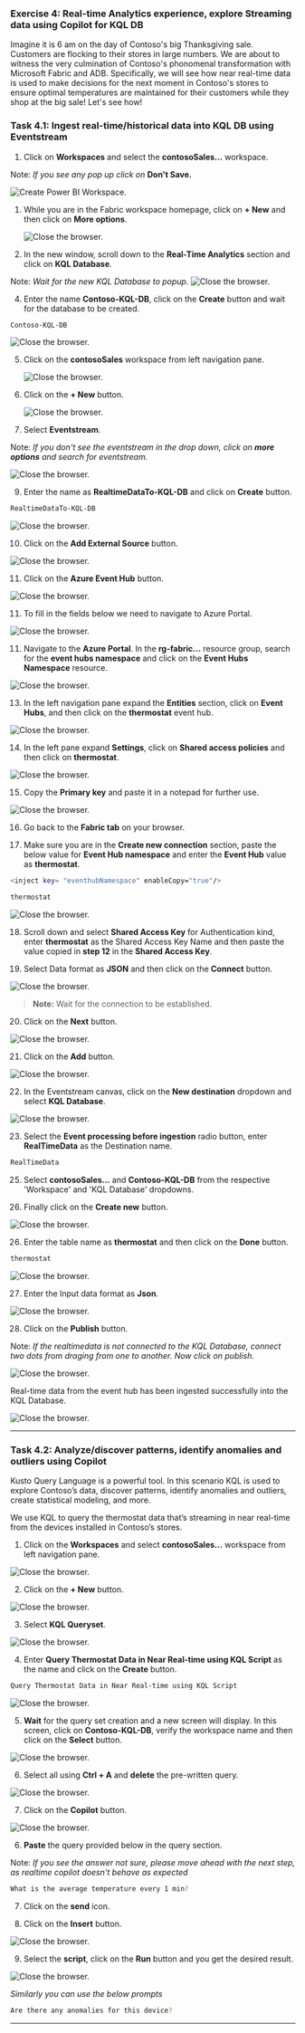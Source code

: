 
### Exercise 4: Real-time Analytics experience, explore Streaming data using Copilot for KQL DB

Imagine it is 6 am on the day of Contoso's big Thanksgiving sale. Customers are flocking to their stores in large numbers. We are about to witness the very culmination of Contoso's phonomenal transformation with Microsoft Fabric and ADB. Specifically, we will see how near real-time data is used to make decisions for the next moment in Contoso's stores to ensure optimal temperatures are maintained for their customers while they shop at the big sale! Let's see how! 

### Task 4.1: Ingest real-time/historical data into KQL DB using Eventstream

1. Click on **Workspaces** and select the **contosoSales...** workspace.

Note: *If you see any pop up click on* **Don't Save.**

![Create Power BI Workspace.](mediaNew/task-1.1-new4.png)

1. While you are in the Fabric workspace homepage, click on **+ New** and then click on **More options**.

	![Close the browser.](mediaNew/task-1.2.1.png)

2. In the new window, scroll down to the **Real-Time Analytics** section and click on **KQL Database**.

Note: *Wait for the new KQL Database to popup.*
	![Close the browser.](mediaNew/task-5.1.3.png)

4. Enter the name **Contoso-KQL-DB**, click on the **Create** button and wait for the database to be created.

```BASH
Contoso-KQL-DB
```
![Close the browser.](mediaNew/task-5.1.4.png)

5. Click on the **contosoSales** workspace from left navigation pane.

   ![Close the browser.](mediaNew/task-5.2.1new1.png)

6. Click on the **+ New** button.

   ![Close the browser.](mediaNew/task-5.2.1new1.0.png)

7. Select **Eventstream**.

Note: *If you don't see the eventstream in the drop down, click on **more options** and search for eventstream.*

   ![Close the browser.](mediaNew/task-5.2.1new1.0.1.png)

9. Enter the name as **RealtimeDataTo-KQL-DB** and click on **Create** button.

```BASH
RealtimeDataTo-KQL-DB
```

   ![Close the browser.](mediaNew/task-5.2.1new1.0.2.png)

10. Click on the **Add External Source** button.

   ![Close the browser.](mediaNew/task-5.2.1new1.0.3.png)

11. Click on the **Azure Event Hub** button.

   ![Close the browser.](mediaNew/task-5.2.1new1.0.4.png)

11. To fill in the fields below we need to navigate to Azure Portal.

   ![Close the browser.](mediaNew/task-5.2.1new1.0.5.png)

11. Navigate to the **Azure Portal**. In the **rg-fabric...** resource group, search for the **event hubs namespace** and click on the **Event Hubs Namespace** resource.

   ![Close the browser.](mediaNew/task-5.2.1new1.0.6.png)

13. In the left navigation pane expand the **Entities** section, click on **Event Hubs**, and then click on the **thermostat** event hub.

   ![Close the browser.](mediaNew/task-5.2.4-2.png)

14. In the left pane expand **Settings**, click on **Shared access policies** and then click on **thermostat**.

   ![Close the browser.](mediaNew/task-5.2.4-3.png)

15. Copy the **Primary key** and paste it in a notepad for further use. 

   ![Close the browser.](mediaNew/task-5.2.5.png)

16. Go back to the **Fabric tab** on your browser.

17. Make sure you are in the **Create new connection** section, paste the below value for **Event Hub namespace** and enter the **Event Hub** value as **thermostat**.

```BASH
<inject key= "eventhubNamespace" enableCopy="true"/>
```
```BASH
thermostat
```
   ![Close the browser.](mediaNew/task-5.2.5-2.png)

18. Scroll down and select **Shared Access Key** for Authentication kind, enter **thermostat** as the Shared Access Key Name and then paste the value copied in **step 12** in the **Shared Access Key**.

19. Select Data format as **JSON** and then click on the **Connect** button.

   ![Close the browser.](mediaNew/task-5.2.5-3.png)

>**Note:** Wait for the connection to be established.

20. Click on the **Next** button.

   ![Close the browser.](mediaNew/task-5.2.1new7.png)

21. Click on the **Add** button.

   ![Close the browser.](mediaNew/task-5.2.1new8.png)

22. In the Eventstream canvas, click on the **New destination** dropdown and select **KQL Database**.

   ![Close the browser.](mediaNew/task-5.2.1new9.png)

23. Select the **Event processing before ingestion** radio button, enter **RealTimeData** as the Destination name.

```BASH
RealTimeData
```

25. Select **contosoSales...** and **Contoso-KQL-DB** from the respective 'Workspace' and 'KQL Database' dropdowns.

26. Finally click on the **Create new** button.

   ![Close the browser.](mediaNew/task-5.2.12.png)

26. Enter the table name as **thermostat** and then click on the **Done** button.

```BASH
thermostat
```
   ![Close the browser.](mediaNew/task-5.2.13.png)

27. Enter the Input data format as **Json**.

   ![Close the browser.](mediaNew/task-5.2.14.png)

28. Click on the **Publish** button.

Note: *If the realtimedata is not connected to the KQL Database, connect two dots from draging from one to another. Now click on publish.*

![Close the browser.](mediaNew/realtimedata.png)

Real-time data from the event hub has been ingested successfully into the KQL Database.

   ![Close the browser.](mediaNew/task-5.2.15.png)


---

### Task 4.2: Analyze/discover patterns, identify anomalies and outliers using Copilot

Kusto Query Language is a powerful tool. In this scenario KQL is used to explore Contoso’s data, discover patterns, identify anomalies and outliers, create statistical modeling, and more.

We use KQL to query the thermostat data that’s streaming in near real-time from the devices installed in Contoso’s stores.

1. Click on the **Workspaces** and select **contosoSales...** workspace from left navigation pane.

![Close the browser.](mediaNew/task-5.3.1.png)

2. Click on the **+ New** button.
		
![Close the browser.](mediaNew/task-5.3.2.png)

3. Select **KQL Queryset**.

![Close the browser.](mediaNew/task-5.3.2.png)

4. Enter **Query Thermostat Data in Near Real-time using KQL Script** as the name and click on the **Create** button.

```BASH
Query Thermostat Data in Near Real-time using KQL Script
```

![Close the browser.](mediaNew/task-5.3.3.png)

5. **Wait** for the query set creation and a new screen will display. In this screen, click on **Contoso-KQL-DB**, verify the workspace name and then click on the **Select** button.

![Close the browser.](mediaNew/task-5.3.4.png)

6. Select all using **Ctrl + A** and **delete** the pre-written query.

![Close the browser.](mediaNew/task-5.3.5.png)

7. Click on the **Copilot** button.

![Close the browser.](mediaNew/task-5.3.6.png)

6. **Paste** the query provided below in the query section.

Note: *If you see the answer not sure, please move ahead with the next step, as realtime copilot doesn't behave as expected*

```BASH
What is the average temperature every 1 min?
```

7. Click on the **send** icon.

8. Click on the **Insert** button.

![Close the browser.](mediaNew/task-5.3.7.png)

9. Select the **script**, click on the **Run** button and you get the desired result.

![Close the browser.](mediaNew/task-5.3.8.png)

*Similarly you can use the below prompts*

```BASH
Are there any anomalies for this device?
```

---
